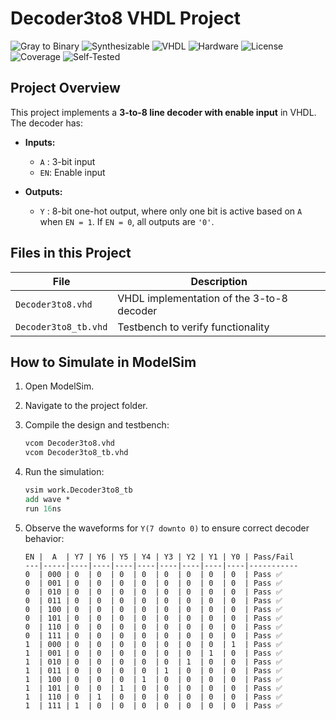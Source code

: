 # Decoder3to8 VHDL Project

![Gray to Binary](https://img.shields.io/badge/Status-Completed-brightgreen)
![Synthesizable](https://img.shields.io/badge/Synthesizable-Yes-brightgreen)
![VHDL](https://img.shields.io/badge/Language-VHDL-blue)
![Hardware](https://img.shields.io/badge/Technology-Hardware-blue)
![License](https://img.shields.io/badge/License-MIT-green)
![Coverage](https://img.shields.io/badge/Coverage-100%25-brightgreen)
![Self-Tested](https://img.shields.io/badge/Testbench%20Self%20Checking-No-red)

## Project Overview
This project implements a **3-to-8 line decoder with enable input** in VHDL. The decoder has:

- **Inputs:**  
  - `A` : 3-bit input  
  - `EN`: Enable input  

- **Outputs:**  
  - `Y` : 8-bit one-hot output, where only one bit is active based on `A` when `EN = 1`. If `EN = 0`, all outputs are `'0'`.  

## Files in this Project
| File | Description |
|------|-------------|
| `Decoder3to8.vhd` | VHDL implementation of the 3-to-8 decoder |
| `Decoder3to8_tb.vhd` | Testbench to verify functionality |


## How to Simulate in ModelSim

1. Open ModelSim.  
2. Navigate to the project folder.  
3. Compile the design and testbench:
   ```tcl
   vcom Decoder3to8.vhd
   vcom Decoder3to8_tb.vhd
   ```
4. Run the simulation:
   ```tcl
   vsim work.Decoder3to8_tb
   add wave *
   run 16ns
   ```
5. Observe the waveforms for `Y(7 downto 0)` to ensure correct decoder behavior:

   ```
   EN |  A  | Y7 | Y6 | Y5 | Y4 | Y3 | Y2 | Y1 | Y0 | Pass/Fail
   ---|-----|----|----|----|----|----|----|----|----|-----------
   0  | 000 | 0  | 0  | 0  | 0  | 0  | 0  | 0  | 0  | Pass ✅
   0  | 001 | 0  | 0  | 0  | 0  | 0  | 0  | 0  | 0  | Pass ✅
   0  | 010 | 0  | 0  | 0  | 0  | 0  | 0  | 0  | 0  | Pass ✅
   0  | 011 | 0  | 0  | 0  | 0  | 0  | 0  | 0  | 0  | Pass ✅
   0  | 100 | 0  | 0  | 0  | 0  | 0  | 0  | 0  | 0  | Pass ✅
   0  | 101 | 0  | 0  | 0  | 0  | 0  | 0  | 0  | 0  | Pass ✅
   0  | 110 | 0  | 0  | 0  | 0  | 0  | 0  | 0  | 0  | Pass ✅
   0  | 111 | 0  | 0  | 0  | 0  | 0  | 0  | 0  | 0  | Pass ✅
   1  | 000 | 0  | 0  | 0  | 0  | 0  | 0  | 0  | 1  | Pass ✅
   1  | 001 | 0  | 0  | 0  | 0  | 0  | 0  | 1  | 0  | Pass ✅
   1  | 010 | 0  | 0  | 0  | 0  | 0  | 1  | 0  | 0  | Pass ✅
   1  | 011 | 0  | 0  | 0  | 0  | 1  | 0  | 0  | 0  | Pass ✅
   1  | 100 | 0  | 0  | 0  | 1  | 0  | 0  | 0  | 0  | Pass ✅
   1  | 101 | 0  | 0  | 1  | 0  | 0  | 0  | 0  | 0  | Pass ✅
   1  | 110 | 0  | 1  | 0  | 0  | 0  | 0  | 0  | 0  | Pass ✅
   1  | 111 | 1  | 0  | 0  | 0  | 0  | 0  | 0  | 0  | Pass ✅
   ```
